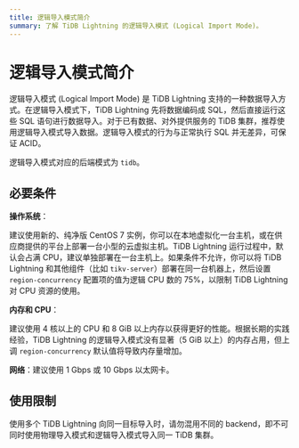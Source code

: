 ```yaml
---
title: 逻辑导入模式简介
summary: 了解 TiDB Lightning 的逻辑导入模式 (Logical Import Mode)。
---
```


# 逻辑导入模式简介

逻辑导入模式 (Logical Import Mode) 是 TiDB Lightning 支持的一种数据导入方式。在逻辑导入模式下，TiDB Lightning 先将数据编码成 SQL，然后直接运行这些 SQL 语句进行数据导入。对于已有数据、对外提供服务的 TiDB 集群，推荐使用逻辑导入模式导入数据。逻辑导入模式的行为与正常执行 SQL 并无差异，可保证 ACID。

逻辑导入模式对应的后端模式为 `tidb`。

## 必要条件

**操作系统**：

建议使用新的、纯净版 CentOS 7 <!--TODO--> 实例，你可以在本地虚拟化一台主机，或在供应商提供的平台上部署一台小型的云虚拟主机。TiDB Lightning 运行过程中，默认会占满 CPU，建议单独部署在一台主机上。如果条件不允许，你可以将 TiDB Lightning 和其他组件（比如 `tikv-server`）部署在同一台机器上，然后设置 `region-concurrency` 配置项的值为逻辑 CPU 数的 75%，以限制 TiDB Lightning 对 CPU 资源的使用。

**内存和 CPU**：

建议使用 4 核以上的 CPU 和 8 GiB 以上内存以获得更好的性能。根据长期的实践经验，TiDB Lightning 的逻辑导入模式没有显著（5 GiB 以上）的内存占用，但上调 `region-concurrency` 默认值将导致内存量增加。

**网络**：建议使用 1 Gbps 或 10 Gbps 以太网卡。

## 使用限制

使用多个 TiDB Lightning 向同一目标导入时，请勿混用不同的 backend，即不可同时使用物理导入模式和逻辑导入模式导入同一 TiDB 集群。
